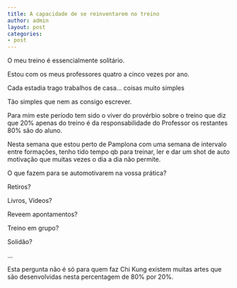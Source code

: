 ```yaml
---
title: A capacidade de se reinventarem no treino
author: admin
layout: post
categories:
- post
---
```

O meu treino é essencialmente solitário.

Estou com os meus professores quatro a cinco vezes por ano.

Cada estadia trago trabalhos de casa&#8230; coisas muito simples

Tão simples que nem as consigo escrever.

Para mim este período tem sido o viver do provérbio sobre o treino que diz que 20% apenas do treino é da responsabilidade do Professor os restantes 80% são do aluno.

Nesta semana que estou perto de Pamplona com uma semana de intervalo entre formações, tenho tido tempo qb para treinar, ler e dar um shot de auto motivação que muitas vezes o dia a dia não permite.

O que fazem para se automotivarem na vossa prática?

Retiros?

Livros, Vídeos?

Reveem apontamentos?

Treino em grupo?

Solidão?

&#8230;

Esta pergunta não é só para quem faz Chi Kung existem muitas artes que são desenvolvidas nesta percentagem de 80% por 20%.
